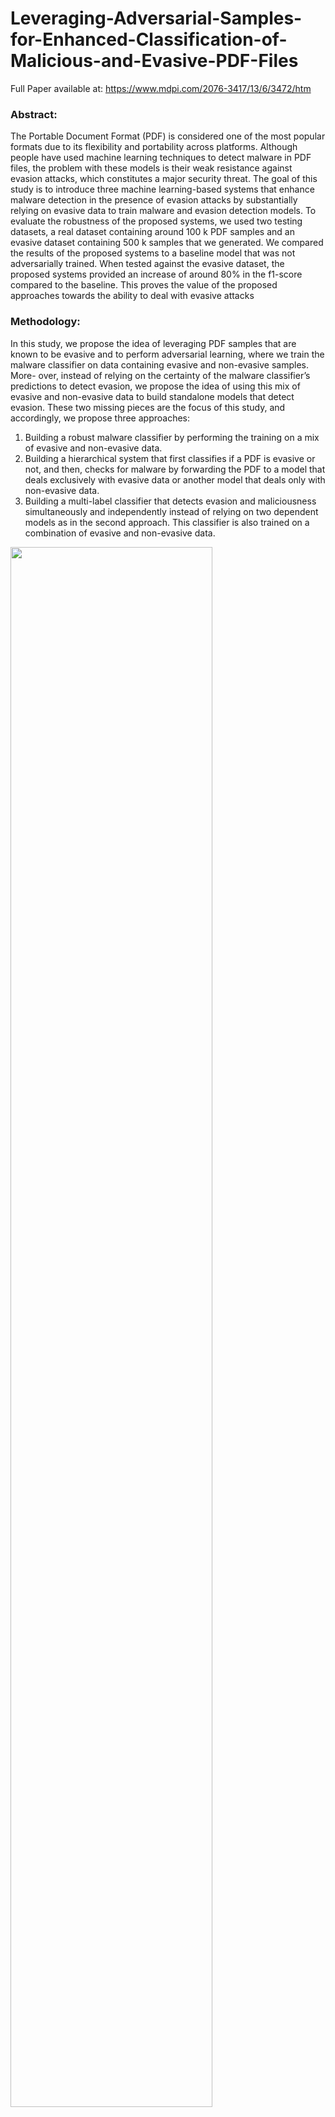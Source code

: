 # Leveraging-Adversarial-Samples-for-Enhanced-Classification-of-Malicious-and-Evasive-PDF-Files

Full Paper available at: https://www.mdpi.com/2076-3417/13/6/3472/htm

### Abstract:
The Portable Document Format (PDF) is considered one of the most popular formats due to its flexibility and portability across platforms. Although people have used machine learning techniques to detect malware in PDF files, the problem with these models is their weak resistance against evasion attacks, which constitutes a major security threat. The goal of this study is to introduce three machine learning-based systems that enhance malware detection in the presence of evasion attacks by substantially relying on evasive data to train malware and evasion detection models. To evaluate the robustness of the proposed systems, we used two testing datasets, a real dataset containing around 100 k PDF samples and an evasive dataset containing 500 k samples that we generated. We compared the results of the proposed systems to a baseline model that was not adversarially trained. When tested against the evasive dataset, the proposed systems provided an increase of around 80% in the f1-score compared to the baseline. This proves the value of the proposed approaches towards the ability to deal with evasive attacks

### Methodology:
In this study, we propose the idea of leveraging PDF samples that are known
to be evasive and to perform adversarial learning, where we
train the malware classifier on data containing evasive and non-evasive samples. More-
over, instead of relying on the certainty of the malware classifier’s predictions to detect
evasion, we propose the idea of using this mix of evasive and non-evasive data to build
standalone models that detect evasion. These two missing pieces are the focus of this study,
and accordingly, we propose three approaches:
1. Building a robust malware classifier by performing the training on a mix of evasive and non-evasive data.
2. Building a hierarchical system that first classifies if a PDF is evasive or not, and then, checks for malware by forwarding the PDF to a model that deals exclusively with evasive data or another model that deals only with non-evasive data.
3. Building a multi-label classifier that detects evasion and maliciousness simultaneously and independently instead of relying on two dependent models as in the second approach. This classifier is also trained on a combination of evasive and non-evasive data.

<img src="https://user-images.githubusercontent.com/79650267/222168753-cacefd62-1aab-4890-8fcd-1920af802ac1.png" width=80%>

To implement these approaches, we collected training data from various sources,
and they fall under two categories: evasive and non-evasive. The training for the components of each system is shown in the figure below.

<img src="https://user-images.githubusercontent.com/79650267/222169479-764fbb0d-715c-4ab5-952a-e95f98bece39.png" width=80%>

### Some Results
We test each of the systems against 2 datasets: 
1. One real dataset (100 k samples) collected from monitoring the network of a university campus.
2. An Evasive dataset (500 k samples) that we generated based on the data that we collected.

We compare the performance of the proposed systems with a baseline that was not adversarially trained to compare.
When testing against the first dataset, all systems perform similarly, which proves that the proposed systems still perform well on classic datasets that are not evasive.

<img src="https://user-images.githubusercontent.com/79650267/222174284-e5639acd-46db-4fab-9c95-8ee173504d0a.png" width=50%>

When testing against the second dataset, we can see the superiority of the proposed approaches compared to the baseline that performs worse than random guessing. 

<img src="https://user-images.githubusercontent.com/79650267/222173674-7517d344-aef2-4570-bfaf-a5b285df792a.png" width=50%>


These results highlight the importance of the suggested approaches and their ability to be resilient against PDF evasion attacks. 

### Citation

Any work that uses the data or code provided should cite the following paper:

***Trad, F.; Hussein, A.; Chehab, A. Leveraging Adversarial Samples for Enhanced Classification of Malicious and Evasive PDF Files. Appl. Sci. 2023, 13, 3472. https://doi.org/10.3390/app13063472***
